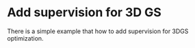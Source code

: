 # Add supervision for 3D GS

There is a simple example that how to add supervision
for 3DGS optimization.